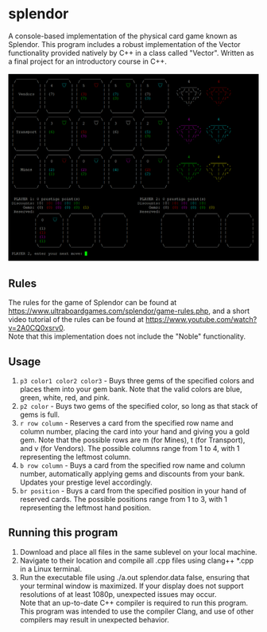 # splendor
A console-based implementation of the physical card game known as Splendor. This program includes a robust implementation of the Vector functionality provided natively by C++ in a class called "Vector". Written as a final project for an introductory course in C++.\
\
![Screenshot_78](https://raw.githubusercontent.com/ryanbeckwith/splendor/master/Screenshot_78.png)

## Rules

The rules for the game of Splendor can be found at https://www.ultraboardgames.com/splendor/game-rules.php, and a short video tutorial of the rules can be found at https://www.youtube.com/watch?v=2A0CQ0xsrv0. \
Note that this implementation does not include the "Noble" functionality.

## Usage

1) `p3 color1 color2 color3` - Buys three gems of the specified colors and places them into your gem bank. Note that the valid colors are blue, green, white, red, and pink.
2) `p2 color` - Buys two gems of the specified color, so long as that stack of gems is full.
3) `r row column` - Reserves a card from the specified row name and column number, placing the card into your hand and giving you a gold gem. Note that the possible rows are m (for Mines), t (for Transport), and v (for Vendors). The possible columns range from 1 to 4, with 1 representing the leftmost column.
4) `b row column` - Buys a card from the specified row name and column number, automatically applying gems and discounts from your bank. Updates your prestige level accordingly.
5) `br position` - Buys a card from the specified position in your hand of reserved cards. The possible positions range from 1 to 3, with 1 representing the leftmost hand position.

## Running this program

1) Download and place all files in the same sublevel on your local machine.
2) Navigate to their location and compile all .cpp files using clang++ \*.cpp in a Linux terminal.
3) Run the executable file using ./a.out splendor.data false, ensuring that your terminal window is maximized. If your display does not support resolutions of at least 1080p, unexpected issues may occur.\
Note that an up-to-date C++ compiler is required to run this program. This program was intended to use the compiler Clang, and use of other compilers may result in unexpected behavior.
